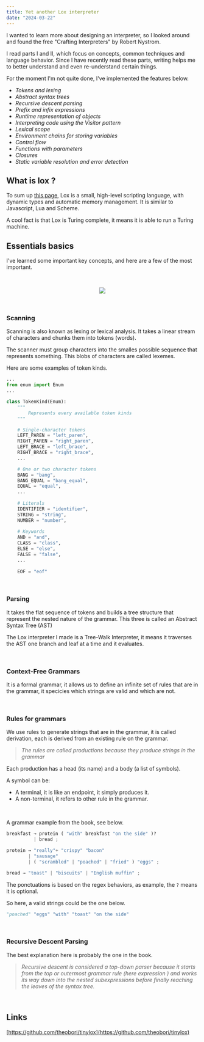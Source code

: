 ```yaml
---
title: Yet another Lox interpreter
date: "2024-03-22"
---
```


I wanted to learn more about designing an interpreter, so I looked around and found the free "Crafting Interpreters" by Robert Nystrom.

I read parts I and II, which focus on concepts, common techniques and language behavior. Since I have recently read these parts, writing helps me to better understand and even re-understand certain things.
  
For the moment I'm not quite done, I've implemented the features below.

- *Tokens and lexing*
- *Abstract syntax trees*
- *Recursive descent parsing*
- *Prefix and infix expressions*
- *Runtime representation of objects*
- *Interpreting code using the Visitor pattern*
- *Lexical scope*
- *Environment chains for storing variables*
- *Control flow*
- *Functions with parameters*
- *Closures*
- *Static variable resolution and error detection*
&nbsp;

## What is lox ?

To sum up [this page](https://craftinginterpreters.com/the-lox-language.html), Lox is a small, high-level scripting language, with dynamic types and automatic memory management. It is similar to Javascript, Lua and Scheme.

A cool fact is that Lox is Turing complete, it means it is able to run a Turing machine.
&nbsp;

## Essentials basics

I've learned some important key concepts, and here are a few of the most important.

&nbsp;

<center>
    <img src="/mountain_lang.png" style="max-width: 100%; width: auto;">
</center>

&nbsp;

### Scanning

Scanning is also known as lexing or lexical analysis. It takes a linear stream of characters and chunks them into tokens (words).

The scanner must group characters into the smalles possible sequence that represents something. This blobs of characters are called lexemes.

Here are some examples of token kinds.

```python
...
from enum import Enum
...

class TokenKind(Enum):
    """
        Represents every available token kinds
    """

    # Single-character tokens
    LEFT_PAREN = "left_paren",
    RIGHT_PAREN = "right_paren",
    LEFT_BRACE = "left_brace",
    RIGHT_BRACE = "right_brace",
    ...

    # One or two character tokens
    BANG = "bang",
    BANG_EQUAL = "bang_equal",
    EQUAL = "equal",
    ...
        
    # Literals
    IDENTIFIER = "identifier",
    STRING = "string",
    NUMBER = "number",
    
    # Keywords
    AND = "and",
    CLASS = "class",
    ELSE = "else",
    FALSE = "false",
    ...
    
    EOF = "eof"
```
&nbsp;

### Parsing

It takes the flat sequence of tokens and builds a tree structure that represent the nested nature of the grammar. This three is called an Abstract Syntax Tree (AST)

The Lox interpreter I made is a Tree-Walk Interpreter, it means it traverses the AST one branch and leaf at a time and it evaluates.

&nbsp;

### Context-Free Grammars

It is a formal grammar, it allows us to define an infinite set of rules that are in the grammar, it specicies which strings are valid and which are not.

&nbsp;

### Rules for grammars

We use rules to generate strings that are in the grammar, it is called derivation, each is derived from an existing rule on the grammar.

> *The rules are called productions because they produce strings in the grammar*

Each production has a head (its name) and a body (a list of symbols).

A symbol can be:
- A terminal, it is like an endpoint, it simply produces it.
- A non-terminal, it refers to other rule in the grammar.

&nbsp;

A grammar example from the book, see below.

```python
breakfast → protein ( "with" breakfast "on the side" )?
          | bread ;

protein → "really"+ "crispy" "bacon"
        | "sausage"
        | ( "scrambled" | "poached" | "fried" ) "eggs" ;

bread → "toast" | "biscuits" | "English muffin" ;
```

The ponctuations is based on the regex behaviors, as example, the `?` means it is optional.
&nbsp;

So here, a valid strings could be the one below.

```python
"poached" "eggs" "with" "toast" "on the side"
```

&nbsp;

### Recursive Descent Parsing

The best explanation here is probably the one in the book.

> *Recursive descent is considered a top-down parser because it starts from the top or outermost grammar rule (here expression ) and works its way down into the nested subexpressions before finally reaching the leaves of the syntax tree.*


&nbsp;

## Links

[https://github.com/theobori/tinylox](https://github.com/theobori/tinylox)

&nbsp;
